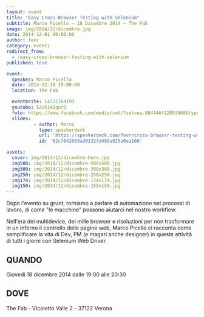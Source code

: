 ```yaml
---
layout: event
title: "Easy Cross-Browser Testing with Selenium"
subtitle: Marco Picello – 18 Dicembre 2014 – The Fab
image: img/2014/12/dicembre.jpg
date: 2014-12-01 00:00:00
author: fevr
category: eventi
redirect_from:
  - /easy-cross-browser-testing-with-selenium
published: true

event:
  speaker: Marco Picello
  date: 2014-12-18 19:00:00
  location: The Fab

  eventbrite: 14721764193
  youtube: S2ik1mSqurQ
  foto: https://www.facebook.com/media/set/?set=oa.804446412953868&type=1
  slides:
          - author: Marco
            type: speakerdeck
            url: 'https://speakerdeck.com/fevr/cross-browser-testing-with-selenium'
            id: '62cf842069ad0132fd490a025a0ea166'

assets:
  cover: img/2014/12/dicembre-hero.jpg
  img500: img/2014/12/dicembre-500x500.jpg
  img300: img/2014/12/dicembre-300x300.jpg
  img250: img/2014/12/dicembre-250x250.jpg
  img174: img/2014/12/dicembre-174x174.jpg
  img150: img/2014/12/dicembre-150x150.jpg
---
```


Dopo l'evento su grunt, torniamo a parlare di automazione nei processi di lavoro, di come "le macchine"
possono aiutarci nel nostro workflow.

Nell'era dei multidevice, dei mille browser e risoluzioni per non trasformare in un inferno il controllo delle
pagine web, Marco Picello ci racconta come semplificare la vita di Dev, PM (e magari anche designer) in queste
attività di tutti i giorni con Selenium Web Driver.

## QUANDO
Giovedì 18 dicembre 2014 dalle 19:00 alle 20:30

## DOVE
The Fab - Vicoletto Valle 2 - 37122 Verona